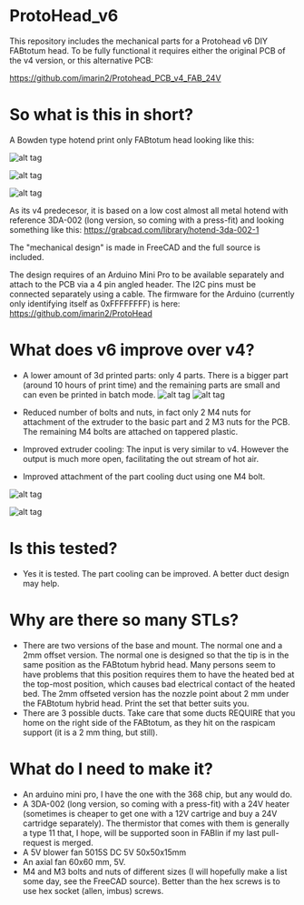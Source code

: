 # ProtoHead_v6

This repository includes the mechanical parts for a Protohead v6 DIY FABtotum head. To be fully functional it requires either the original PCB of the v4 version, or this alternative PCB:

https://github.com/imarin2/Protohead_PCB_v4_FAB_24V

# So what is this in short?

A Bowden type hotend print only FABtotum head looking like this:

![alt tag](https://github.com/imarin2/ProtoHead_v6/blob/master/images/Protohead_v6_3d.png?raw=true)

![alt tag](https://github.com/imarin2/ProtoHead_v6/blob/master/images/Protohead_v6_mounted_1.png?raw=true)

![alt tag](https://github.com/imarin2/ProtoHead_v6/blob/master/images/Protohead_v6_mounted_2.png?raw=true)

As its v4 predecesor, it is based on a low cost almost all metal hotend with reference 3DA-002 (long version, so coming with a press-fit) and looking something like this:
https://grabcad.com/library/hotend-3da-002-1

The "mechanical design" is made in FreeCAD and the full source is included.

The design requires of an Arduino Mini Pro to be available separately and attach to the PCB via a 4 pin angled header. The I2C pins must be connected separately using a cable. The firmware for the Arduino (currently only identifying itself as 0xFFFFFFFF) is here:
https://github.com/imarin2/ProtoHead

# What does v6 improve over v4?

- A lower amount of 3d printed parts: only 4 parts. There is a bigger part (around 10 hours of print time) and the remaining parts are small and can even be printed in batch mode.
![alt tag](https://github.com/imarin2/ProtoHead_v6/blob/master/images/Protohead_v6_slic3r_fabtotum_connector.png?raw=true)
![alt tag](https://github.com/imarin2/ProtoHead_v6/blob/master/images/Protohead_v6_batch_mode.png?raw=true)

- Reduced number of bolts and nuts, in fact only 2 M4 nuts for attachment of the extruder to the basic part and 2 M3 nuts for the PCB. The remaining M4 bolts are attached on tappered plastic.

- Improved extruder cooling: The input is very similar to v4. However the output is much more open, facilitating the out stream of hot air.

- Improved attachment of the part cooling duct using one M4 bolt.

![alt tag](https://github.com/imarin2/ProtoHead_v6/blob/master/images/Protohead_v6_partially_exploded.png?raw=true)

![alt tag](https://github.com/imarin2/ProtoHead_v6/blob/master/images/Protohead_v6_partially_exploded_1.png?raw=true)

# Is this tested?
- Yes it is tested. The part cooling can be improved. A better duct design may help.

# Why are there so many STLs?

- There are two versions of the base and mount. The normal one and a 2mm offset version. The normal one is designed so that the tip is in the same position as the FABtotum hybrid head. Many persons seem to have problems that this position requires them to have the heated bed at the top-most position, which causes bad electrical contact of the heated bed. The 2mm offseted version has the nozzle point about 2 mm under the FABtotum hybrid head. Print the set that better suits you.
- There are 3 possible ducts. Take care that some ducts REQUIRE that you home on the right side of the FABtotum, as they hit on the raspicam support (it is a 2 mm thing, but still).

# What do I need to make it?
- An arduino mini pro, I have the one with the 368 chip, but any would do.
- A 3DA-002 (long version, so coming with a press-fit) with a 24V heater (sometimes is cheaper to get one with a 12V cartrige and buy a 24V cartridge separately). The thermistor that comes with them is generally a type 11 that, I hope, will be supported soon in FABlin if my last pull-request is merged.
- A 5V blower fan 5015S DC 5V 50x50x15mm
- An axial fan 60x60 mm, 5V.
- M4 and M3 bolts and nuts of different sizes (I will hopefully make a list some day, see the FreeCAD source). Better than the hex screws is to use hex socket (allen, imbus) screws.
